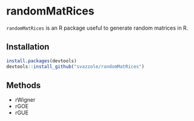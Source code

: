 # randomMatRices

`randomMatRices` is an R package useful to generate random matrices in R.

## Installation

```r
install.packages(devtools)
devtools::install_github("svazzole/randomMatRices")
```

## Methods

- rWigner
- rGOE
- rGUE
